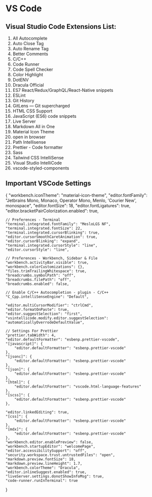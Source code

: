 # VS Code
## Visual Studio Code Extensions List:
1.	All Autocomplete
2.	Auto Close Tag
3.	Auto Rename Tag
4.	Better Comments
5.	C/C++
6.	Code Runner
7.	Code Spell Checker
8.	Color Highlight
9.	DotENV
10.	Dracula Official
11.	ES7 React/Redux/GraphQL/React-Native snippets
12.	ESLint
13.	Git History
14.	GitLens — Git supercharged
15.	HTML CSS Support
16.	JavaScript (ES6) code snippets
17.	Live Server
18.	Markdown All in One
19.	Material Icon Theme
20.	open in browser
21.	Path Intellisense
22.	Prettier - Code formatter
23.	Sass
24.	Tailwind CSS IntelliSense
25.	Visual Studio IntelliCode
26.	vscode-styled-components


## Important VSCode Settings 
{
    "workbench.iconTheme": "material-icon-theme",
    "editor.fontFamily": "Jetbrains Mono, Monaco, Operator Mono, Menlo, 'Courier New', monospace",
    "editor.fontSize": 18,
    "editor.fontLigatures": true,
    "editor.bracketPairColorization.enabled": true,

    // Preferences - Terminal
    "terminal.integrated.fontFamily": "MesloLGS NF",
    "terminal.integrated.fontSize": 22,
    "terminal.integrated.cursorBlinking": true,
    "editor.cursorSmoothCaretAnimation": true,
    "editor.cursorBlinking": "expand",
    "terminal.integrated.cursorStyle": "line",
    "editor.cursorStyle": "line",

    // Preferences - Workbench, Sidebar & File
    "workbench.activityBar.visible": true,
    "workbench.colorCustomizations": {},
    "files.trimTrailingWhitespace": true,
    "breadcrumbs.symbolPath": "off",
    "breadcrumbs.filePath": "off",
    "breadcrumbs.enabled": false,

    // Enable C/C++ Autocompletion - plugin - C/C++
    "C_Cpp.intelliSenseEngine": "Default",

    "editor.multiCursorModifier": "ctrlCmd",
    "editor.formatOnPaste": true,
    "editor.suggestSelection": "first",
    "vsintellicode.modify.editor.suggestSelection": "automaticallyOverrodeDefaultValue",

    // Settings For Prettier
    "prettier.tabWidth": 4,
    "editor.defaultFormatter": "esbenp.prettier-vscode",
    "[javascript]": {
        "editor.defaultFormatter": "esbenp.prettier-vscode"
    },
    "[jsonc]": {
        "editor.defaultFormatter": "esbenp.prettier-vscode"
    },
    "[json]": {
        "editor.defaultFormatter": "esbenp.prettier-vscode"
    },
    "[html]": {
        "editor.defaultFormatter": "vscode.html-language-features"
    },
    "[scss]": {
        "editor.defaultFormatter": "esbenp.prettier-vscode"
    },

    "editor.linkedEditing": true,
    "[css]": {
        "editor.defaultFormatter": "esbenp.prettier-vscode"
    },
    "[mdx]": {
        "editor.defaultFormatter": "esbenp.prettier-vscode"
    },
    "workbench.editor.enablePreview": false,
    "workbench.startupEditor": "welcomePage",
    "editor.accessibilitySupport": "off",
    "security.workspace.trust.untrustedFiles": "open",
    "markdown.preview.fontSize": 18,
    "markdown.preview.lineHeight": 1.7,
    "workbench.colorTheme": "Dracula",
    "editor.inlineSuggest.enabled": true,
    "liveServer.settings.donotShowInfoMsg": true,
    "code-runner.runInTerminal": true
}